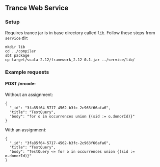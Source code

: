## Trance Web Service

### Setup

Requires trance jar is in base directory called `lib`. Follow these steps from `service` dir:

```
mkdir lib
cd ../compiler
sbt package
cp target/scala-2.12/framework_2.12-0.1.jar ../service/lib/
```

### Example requests

#### POST /nrcode:

Without an assignment:
```
{
  "_id": "3fa85f64-5717-4562-b3fc-2c963f66afa6",
  "title": "TestQuery",
  "body": "for o in occurrences union {(sid := o.donorId)}"
}
```

With an assignment:
```
{
  "_id": "3fa85f64-5717-4562-b3fc-2c963f66afa6",
  "title": "TestQuery",
  "body": "TestQuery <= for o in occurrences union {(sid := o.donorId)}"
}
```
